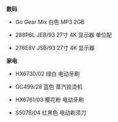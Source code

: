 **数码**

- Go Gear Mix 白色 MP3 2GB

- 288P6L JEB/93 27寸 4K 显示器 单位配

- 276E8V JSB/93 27寸 4K 显示器


**家电**

- HX6730/02 绿白 电动牙刷

- GC499/28 蓝色 蒸汽挂烫机

- HX6761/03 樱花粉 电动牙刷

- S5078/04 红黑色 电动剃须刀